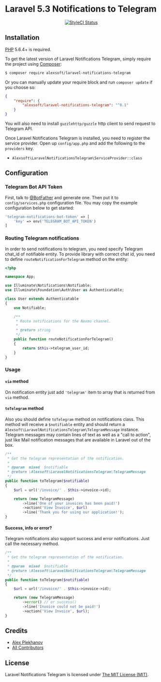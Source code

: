 # Laravel 5.3 Notifications to Telegram

<p align="center">
<a href="https://styleci.io/repos/65285643"><img src="https://styleci.io/repos/65285643/shield" alt="StyleCI Status"></img></a>
</p>

## Installation

[PHP](https://php.net) 5.6.4+ is required.

To get the latest version of Laravel Notifications Telegram, simply require the project using [Composer](https://getcomposer.org):

```bash
$ composer require alexsoft/laravel-notifications-telegram
```

Or you can manually update your require block and run `composer update` if you choose so:

```json
{
    "require": {
        "alexsoft/laravel-notifications-telegram": "^0.1"
    }
}
```

You will also need to install `guzzlehttp/guzzle` http client to send request to Telegram API.

Once Laravel Notifications Telegram is installed, you need to register the service provider. Open up `config/app.php` and add the following to the `providers` key.

* `Alexsoft\LaravelNotificationsTelegram\ServiceProvider::class`

## Configuration

### Telegram Bot API Token
First, talk to [@BotFather](https://core.telegram.org/bots#botfather) and generate one.
Then put it to `config/services.php` configuration file. You may copy the example configuration below to get started:
```php
'telegram-notifications-bot-token' => [
    'key' => env('TELEGRAM_BOT_API_TOKEN')
]
```

### Routing Telegram notifications
In order to send notifications to telegram, you need specify Telegram chat_id of notifiable entity. To provide library with correct chat id, you need to define `routeNotificationForTelegram` method on the entity:

```php
<?php

namespace App;

use Illuminate\Notifications\Notifiable;
use Illuminate\Foundation\Auth\User as Authenticatable;

class User extends Authenticatable
{
    use Notifiable;

    /**
     * Route notifications for the Nexmo channel.
     *
     * @return string
     */
    public function routeNotificationForTelegram()
    {
        return $this->telegram_user_id;
    }
}
```

### Usage

#### `via` method
On notification entity just add `'telegram'` item to array that is returned from `via` method.

#### `toTelegram` method
Also you should define `toTelegram` method on notifications class. This method will receive a `$notifiable` entity and should return a `Alexsoft\LaravelNotificationsTelegram\TelegramMessage` instance.
Telegram messages may contain lines of text as well as a "call to action", just like Mail notification messages that are available in Laravel out of the box.

```php
/**
 * Get the telegram representation of the notification.
 *
 * @param  mixed  $notifiable
 * @return \Alexsoft\LaravelNotificationsTelegram\TelegramMessage
 */
public function toTelegram($notifiable)
{
    $url = url('/invoice/' . $this->invoice->id);

    return (new TelegramMessage)
        ->line('One of your invoices has been paid!')
        ->action('View Invoice', $url)
        ->line('Thank you for using our application!');
}
```

#### Success, info or error?
Telegram notifications also support success and error notifications.
Just call the necessary method.

```php
/**
 * Get the telegram representation of the notification.
 *
 * @param  mixed  $notifiable
 * @return \Alexsoft\LaravelNotificationsTelegram\TelegramMessage
 */
public function toTelegram($notifiable)
{
    $url = url('/invoice/' . $this->invoice->id);

    return (new TelegramMessage)
        ->error() // or success()
        ->line('Invoice could not be paid!')
        ->action('View Invoice', $url);
}
```

## Credits

- [Alex Plekhanov](https://github.com/alexsoft)
- [All Contributors](../../contributors)

## License

Laravel Notifications Telegram is licensed under [The MIT License (MIT)](LICENSE).
